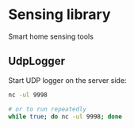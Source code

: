# Sensing library

Smart home sensing tools

## UdpLogger

Start UDP logger on the server side:

```bash
nc -ul 9998

# or to run repeatedly
while true; do nc -ul 9998; done
```
